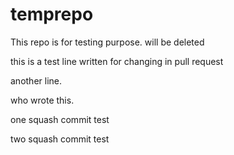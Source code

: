 # temprepo
This repo is for testing purpose. will be deleted 

this is a test line written for changing in pull request

another line.

who wrote this.

one squash commit test

two squash commit test